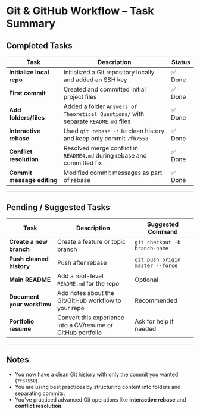 # Git & GitHub Workflow – Task Summary

##  Completed Tasks

| Task | Description | Status |
|------|-------------|--------|
| **Initialize local repo** | Initialized a Git repository locally and added an SSH key | ✅ Done |
| **First commit** | Created and committed initial project files | ✅ Done |
| **Add folders/files** | Added a folder `Answers of Theoretical Questions/` with separate `README.md` files | ✅ Done |
| **Interactive rebase** | Used `git rebase -i` to clean history and keep only commit `7fb7558` | ✅ Done |
| **Conflict resolution** | Resolved merge conflict in `README4.md` during rebase and committed fix | ✅ Done |
| **Commit message editing** | Modified commit messages as part of rebase | ✅ Done |

---

##  Pending / Suggested Tasks

| Task | Description | Suggested Command |
|------|-------------|-------------------|
| **Create a new branch** | Create a feature or topic branch | `git checkout -b branch-name` |
| **Push cleaned history** | Push after rebase | `git push origin master --force` |
| **Main README** | Add a root-level `README.md` for the repo | Optional |
| **Document your workflow** | Add notes about the Git/GitHub workflow to your repo | Recommended |
| **Portfolio resume** | Convert this experience into a CV/resume or GitHub portfolio | Ask for help if needed |

---

##  Notes

- You now have a clean Git history with only the commit you wanted (`7fb7558`).
- You are using best practices by structuring content into folders and separating commits.
- You’ve practiced advanced Git operations like **interactive rebase** and **conflict resolution**.

